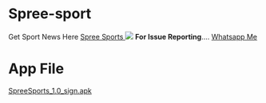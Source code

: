 # Spree-sport
Get Sport News Here
<a href="https://spredesports.netlify.app/home.html">Spree Sports </a>
<img src="https://files.catbox.moe/rp0djn.png"/>
**For Issue Reporting**....
<a href="https://wa.me/254789925270">Whatsapp Me</a>
# App File
<a href="https://github.com/Derick48C/sprede-sport/releases/download/untagged-a984fde0df7171c11249/SpreeSports_1.0_sign.apk">SpreeSports_1.0_sign.apk</a>
